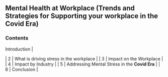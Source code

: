## Mental Health at Workplace (Trends and Strategies for Supporting your workplace in the Covid Era)
### Contents
 Introduction |

| 2 | What is driving stress in the workplace |
| 3 | Impact on the Workplace |
| 4 | Impact by Industry |
| 5 | Addressing Mental Stress in the **Covid Era** |
| 6 | Conclusion |

